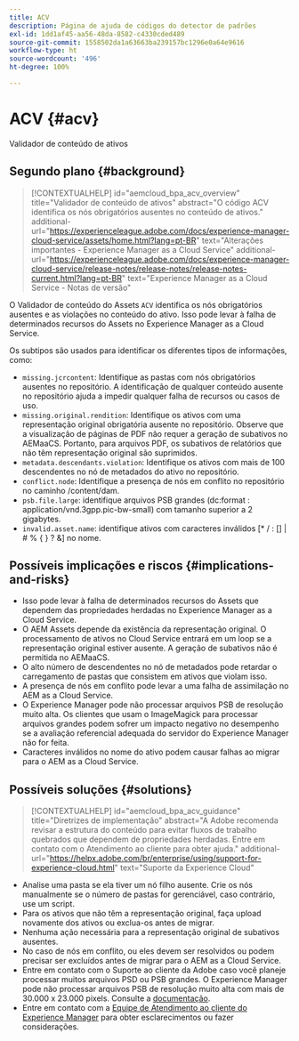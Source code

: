 ```yaml
---
title: ACV
description: Página de ajuda de códigos do detector de padrões
exl-id: 1dd1af45-aa56-48da-8582-c4330cded489
source-git-commit: 1558502da1a63663ba239157bc1296e0a64e9616
workflow-type: ht
source-wordcount: '496'
ht-degree: 100%

---
```


# ACV {#acv}

Validador de conteúdo de ativos

## Segundo plano {#background}

>[!CONTEXTUALHELP]
>id="aemcloud_bpa_acv_overview"
>title="Validador de conteúdo de ativos"
>abstract="O código ACV identifica os nós obrigatórios ausentes no conteúdo de ativos."
>additional-url="https://experienceleague.adobe.com/docs/experience-manager-cloud-service/assets/home.html?lang=pt-BR" text="Alterações importantes - Experience Manager as a Cloud Service"
>additional-url="https://experienceleague.adobe.com/docs/experience-manager-cloud-service/release-notes/release-notes/release-notes-current.html?lang=pt-BR" text="Experience Manager as a Cloud Service - Notas de versão"

O Validador de conteúdo do Assets `ACV` identifica os nós obrigatórios ausentes e as violações no conteúdo do ativo. Isso pode levar à falha de determinados recursos do Assets no Experience Manager as a Cloud Service.

Os subtipos são usados para identificar os diferentes tipos de informações, como:

* `missing.jcrcontent`: Identifique as pastas com nós obrigatórios ausentes no repositório. A identificação de qualquer conteúdo ausente no repositório ajuda a impedir qualquer falha de recursos ou casos de uso.
* `missing.original.rendition`: Identifique os ativos com uma representação original obrigatória ausente no repositório. Observe que a visualização de páginas de PDF não requer a geração de subativos no AEMaaCS. Portanto, para arquivos PDF, os subativos de relatórios que não têm representação original são suprimidos.
* `metadata.descendants.violation`: Identifique os ativos com mais de 100 descendentes no nó de metadados do ativo no repositório.
* `conflict.node`: Identifique a presença de nós em conflito no repositório no caminho /content/dam.
* `psb.file.large`: identifique arquivos PSB grandes (dc:format : application/vnd.3gpp.pic-bw-small) com tamanho superior a 2 gigabytes.
* `invalid.asset.name`: identifique ativos com caracteres inválidos [* / : [\] | # % { } ? &amp;] no nome.

## Possíveis implicações e riscos {#implications-and-risks}

* Isso pode levar à falha de determinados recursos do Assets que dependem das propriedades herdadas no Experience Manager as a Cloud Service.
* O AEM Assets depende da existência da representação original. O processamento de ativos no Cloud Service entrará em um loop se a representação original estiver ausente. A geração de subativos não é permitida no AEMaaCS.
* O alto número de descendentes no nó de metadados pode retardar o carregamento de pastas que consistem em ativos que violam isso.
* A presença de nós em conflito pode levar a uma falha de assimilação no AEM as a Cloud Service.
* O Experience Manager pode não processar arquivos PSB de resolução muito alta. Os clientes que usam o ImageMagick para processar arquivos grandes podem sofrer um impacto negativo no desempenho se a avaliação referencial adequada do servidor do Experience Manager não for feita.
* Caracteres inválidos no nome do ativo podem causar falhas ao migrar para o AEM as a Cloud Service.

## Possíveis soluções {#solutions}

>[!CONTEXTUALHELP]
>id="aemcloud_bpa_acv_guidance"
>title="Diretrizes de implementação"
>abstract="A Adobe recomenda revisar a estrutura do conteúdo para evitar fluxos de trabalho quebrados que dependem de propriedades herdadas. Entre em contato com o Atendimento ao cliente para obter ajuda."
>additional-url="https://helpx.adobe.com/br/enterprise/using/support-for-experience-cloud.html" text="Suporte da Experience Cloud"

* Analise uma pasta se ela tiver um nó filho ausente. Crie os nós manualmente se o número de pastas for gerenciável, caso contrário, use um script.
* Para os ativos que não têm a representação original, faça upload novamente dos ativos ou exclua-os antes de migrar.
* Nenhuma ação necessária para a representação original de subativos ausentes.
* No caso de nós em conflito, ou eles devem ser resolvidos ou podem precisar ser excluídos antes de migrar para o AEM as a Cloud Service.
* Entre em contato com o Suporte ao cliente da Adobe caso você planeje processar muitos arquivos PSD ou PSB grandes. O Experience Manager pode não processar arquivos PSB de resolução muito alta com mais de 30.000 x 23.000 pixels. Consulte a [documentação](https://experienceleague.adobe.com/docs/experience-manager-65/assets/extending/best-practices-for-imagemagick.html?lang=pt-BR).
* Entre em contato com a [Equipe de Atendimento ao cliente do Experience Manager](https://helpx.adobe.com/br/enterprise/using/support-for-experience-cloud.html) para obter esclarecimentos ou fazer considerações.
